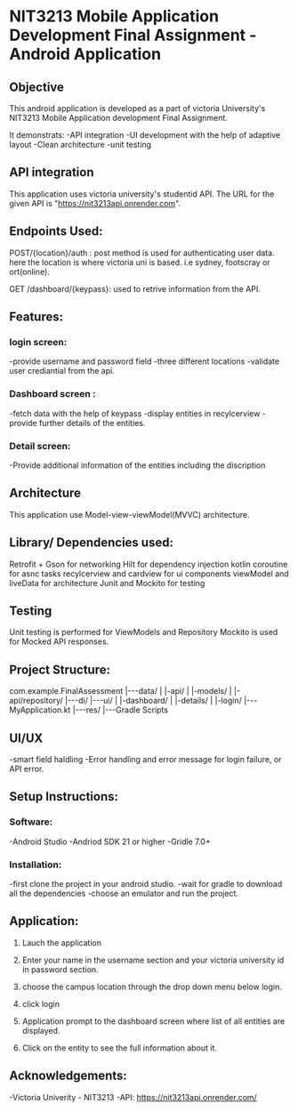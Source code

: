 # NIT3213 Mobile Application Development Final Assignment - Android Application

## Objective
This android application is developed as a part of victoria University's NIT3213 Mobile Application development Final Assignment.

It demonstrats:
-API integration
-UI development with the help of adaptive layout
-Clean architecture
-unit testing

## API integration
This application uses victoria university's studentid API. The URL for the given API is "https://nit3213api.onrender.com".

## Endpoints Used:

POST/{location}/auth : post method is used for authenticating user data. 
here the location is where victoria uni is based. i.e sydney, footscray or ort(online).

GET /dashboard/{keypass}: used to retrive information from the API.

## Features:

### login screen:
-provide username and password field
-three different locations
-validate user crediantial from the api.

### Dashboard screen :
-fetch data with the help of keypass
-display entities in recylcerview
-provide further details of the entities.

### Detail screen:
-Provide additional information of the entities including the discription

## Architecture
This application use Model-view-viewModel(MVVC) architecture.

## Library/ Dependencies used:

Retrofit + Gson for networking
Hilt for dependency injection
kotlin coroutine for asnc tasks
recylcerview and cardview for ui components
viewModel and liveData for architecture
Junit and Mockito for testing

## Testing
Unit testing is performed for ViewModels and Repository
Mockito is used for Mocked API responses.

## Project Structure:
com.example.FinalAssessment
|---data/
|   |-api/
|   |-models/
|   |-api/repository/
|---di/
|---ui/
|   |-dashboard/
|   |-details/
|   |-login/
|---MyApplication.kt
|---res/
|---Gradle Scripts

## UI/UX
-smart field haldling
-Error handling and error message for login failure, or API error.

## Setup Instructions:

### Software:
-Android Studio
-Andriod SDK 21 or higher
-Gridle 7.0+

### Installation:
-first clone the project in your android studio.
-wait for gradle to download all the dependencies
-choose an emulator and run the project. 

## Application:
1. Lauch the application
2. Enter your name in the username section and your victoria university id in password section.
3. choose the campus location through the drop down menu below login.
4. click login

5. Application prompt to the dashboard screen where list of all entities are displayed.
6. Click on the entity to see the full information about it.

## Acknowledgements:
-Victoria Univerity - NIT3213
-API: https://nit3213api.onrender.com/
